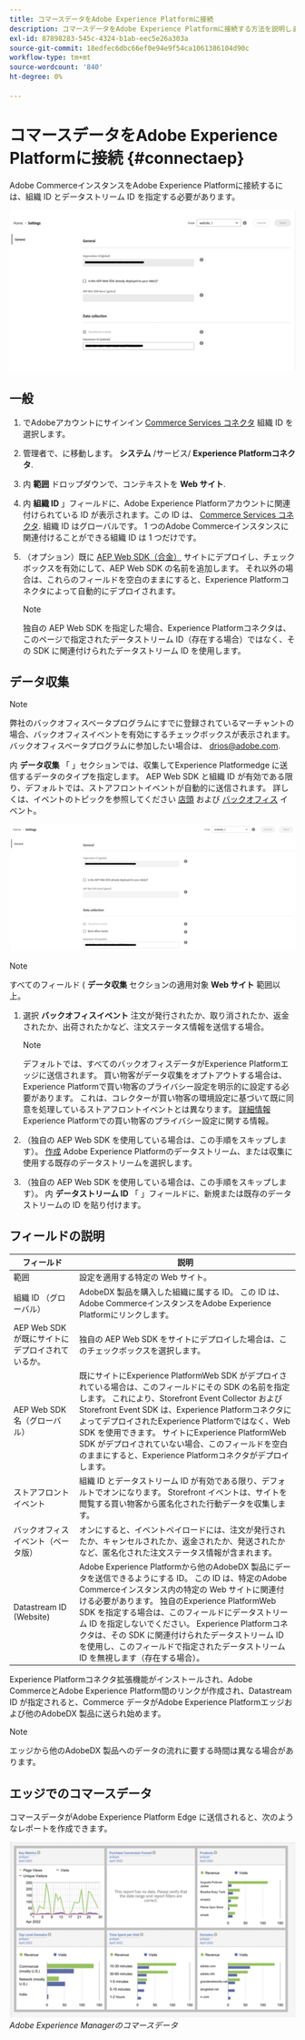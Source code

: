```yaml
---
title: コマースデータをAdobe Experience Platformに接続
description: コマースデータをAdobe Experience Platformに接続する方法を説明します。
exl-id: 87898283-545c-4324-b1ab-eec5e26a303a
source-git-commit: 18edfec6dbc66ef0e94e9f54ca1061386104d90c
workflow-type: tm+mt
source-wordcount: '840'
ht-degree: 0%

---
```


# コマースデータをAdobe Experience Platformに接続 {#connectaep}

Adobe CommerceインスタンスをAdobe Experience Platformに接続するには、組織 ID とデータストリーム ID を指定する必要があります。

![Experience Platformコネクタの設定](assets/epc-config-sf.png)

## 一般

1. でAdobeアカウントにサインイン [Commerce Services コネクタ](../landing/saas.md#organizationid) 組織 ID を選択します。

1. 管理者で、に移動します。 **システム** /サービス/ **Experience Platformコネクタ**.

1. 内 **範囲** ドロップダウンで、コンテキストを **Web サイト**.

1. 内 **組織 ID** 」フィールドに、Adobe Experience Platformアカウントに関連付けられている ID が表示されます。この ID は、 [Commerce Services コネクタ](../landing/saas.md#organizationid). 組織 ID はグローバルです。 1 つのAdobe Commerceインスタンスに関連付けることができる組織 ID は 1 つだけです。

1. （オプション）既に [AEP Web SDK（合金）](https://experienceleague.adobe.com/docs/experience-platform/edge/home.html) サイトにデプロイし、チェックボックスを有効にして、AEP Web SDK の名前を追加します。 それ以外の場合は、これらのフィールドを空白のままにすると、Experience Platformコネクタによって自動的にデプロイされます。

   >[!NOTE]
   >
   >独自の AEP Web SDK を指定した場合、Experience Platformコネクタは、このページで指定されたデータストリーム ID（存在する場合）ではなく、その SDK に関連付けられたデータストリーム ID を使用します。

## データ収集

>[!NOTE]
>
>弊社のバックオフィスベータプログラムにすでに登録されているマーチャントの場合、バックオフィスイベントを有効にするチェックボックスが表示されます。 バックオフィスベータプログラムに参加したい場合は、 [drios@adobe.com](mailto:drios@adobe.com).

内 **データ収集** 「 」セクションでは、収集してExperience Platformedge に送信するデータのタイプを指定します。 AEP Web SDK と組織 ID が有効である限り、デフォルトでは、ストアフロントイベントが自動的に送信されます。 詳しくは、イベントのトピックを参照してください [店頭](events.md#storefront-events) および [バックオフィス](events.md#beta-order-status-events) イベント。

![ベータExperience Platformコネクタの設定](assets/epc-config-beta.png)

>[!NOTE]
>
>すべてのフィールド ( **データ収集** セクションの適用対象 **Web サイト** 範囲以上。

1. 選択 **バックオフィスイベント** 注文が発行されたか、取り消されたか、返金されたか、出荷されたかなど、注文ステータス情報を送信する場合。

   >[!NOTE]
   >
   >デフォルトでは、すべてのバックオフィスデータがExperience Platformエッジに送信されます。 買い物客がデータ収集をオプトアウトする場合は、Experience Platformで買い物客のプライバシー設定を明示的に設定する必要があります。 これは、コレクターが買い物客の環境設定に基づいて既に同意を処理しているストアフロントイベントとは異なります。 [詳細情報](https://experienceleague.adobe.com/docs/experience-platform/landing/governance-privacy-security/consent/adobe/dataset.html) Experience Platformでの買い物客のプライバシー設定に関する情報。

1. （独自の AEP Web SDK を使用している場合は、この手順をスキップします）。 [作成](https://experienceleague.adobe.com/docs/experience-platform/edge/datastreams/configure.html#create) Adobe Experience Platformのデータストリーム、または収集に使用する既存のデータストリームを選択します。

1. （独自の AEP Web SDK を使用している場合は、この手順をスキップします）。 内 **データストリーム ID** 「 」フィールドに、新規または既存のデータストリームの ID を貼り付けます。

## フィールドの説明

| フィールド | 説明 |
|--- |--- |
| 範囲 | 設定を適用する特定の Web サイト。 |
| 組織 ID （グローバル） | AdobeDX 製品を購入した組織に属する ID。 この ID は、Adobe CommerceインスタンスをAdobe Experience Platformにリンクします。 |
| AEP Web SDK が既にサイトにデプロイされているか。 | 独自の AEP Web SDK をサイトにデプロイした場合は、このチェックボックスを選択します。 |
| AEP Web SDK 名（グローバル） | 既にサイトにExperience PlatformWeb SDK がデプロイされている場合は、このフィールドにその SDK の名前を指定します。 これにより、Storefront Event Collector および Storefront Event SDK は、Experience PlatformコネクタによってデプロイされたExperience Platformではなく、Web SDK を使用できます。 サイトにExperience PlatformWeb SDK がデプロイされていない場合、このフィールドを空白のままにすると、Experience Platformコネクタがデプロイします。 |
| ストアフロントイベント | 組織 ID とデータストリーム ID が有効である限り、デフォルトでオンになります。 Storefront イベントは、サイトを閲覧する買い物客から匿名化された行動データを収集します。 |
| バックオフィスイベント（ベータ版） | オンにすると、イベントペイロードには、注文が発行されたか、キャンセルされたか、返金されたか、発送されたかなど、匿名化された注文ステータス情報が含まれます。 |
| Datastream ID (Website) | Adobe Experience Platformから他のAdobeDX 製品にデータを送信できるようにする ID。 この ID は、特定のAdobe Commerceインスタンス内の特定の Web サイトに関連付ける必要があります。 独自のExperience PlatformWeb SDK を指定する場合は、このフィールドにデータストリーム ID を指定しないでください。 Experience Platformコネクタは、その SDK に関連付けられたデータストリーム ID を使用し、このフィールドで指定されたデータストリーム ID を無視します（存在する場合）。 |

Experience Platformコネクタ拡張機能がインストールされ、Adobe CommerceとAdobe Experience Platform間のリンクが作成され、Datastream ID が指定されると、Commerce データがAdobe Experience Platformエッジおよび他のAdobeDX 製品に送られ始めます。

>[!NOTE]
>
> エッジから他のAdobeDX 製品へのデータの流れに要する時間は異なる場合があります。

## エッジでのコマースデータ

コマースデータがAdobe Experience Platform Edge に送信されると、次のようなレポートを作成できます。

![Adobe Experience Managerのコマースデータ](assets/aem-data-1.png)
_Adobe Experience Managerのコマースデータ_
